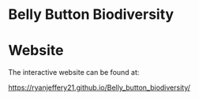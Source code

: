 # Belly Button Biodiversity

# Website

The interactive website can be found at:

https://ryanjeffery21.github.io/Belly_button_biodiversity/
